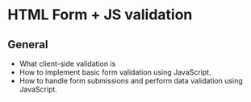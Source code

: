 # HTML Form + JS validation

## General
* What client-side validation is
* How to implement basic form validation using JavaScript.
* How to handle form submissions and perform data validation using JavaScript.